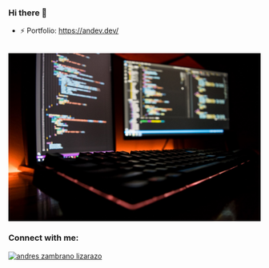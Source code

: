### Hi there 👋

<!--
**nativeforest/nativeforest** is a ✨ _special_ ✨ repository because its `README.md` (this file) appears on your GitHub profile.

Here are some ideas to get you started:

- 🔭 I’m currently working on ...
- 🌱 I’m currently learning ...
- 👯 I’m looking to collaborate on ...
- 🤔 I’m looking for help with ...
- 💬 Ask me about ...
- 📫 How to reach me: ...
- 😄 Pronouns: ...
- ⚡ Fun fact: ...
-->


- ⚡ Portfolio: https://andev.dev/

<br>
<img style="object-fit: cover" align="center"
      src="./assets/img/programing.jpeg"
      alt="andres zambrano lizarazo" height="90%" width="100%" />

<h3 align="left">Connect with me:</h3>
<p align="left">
  <a href="https://www.linkedin.com/in/andres-zambrano-lizarazo-4a2129192" target="_blank"><img align="center"
      src="https://raw.githubusercontent.com/rahuldkjain/github-profile-readme-generator/master/src/images/icons/Social/linked-in-alt.svg"
      alt="andres zambrano lizarazo" height="30" width="40" />
</p>
